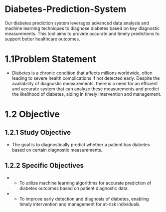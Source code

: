# Diabetes-Prediction-System
Our diabetes prediction system leverages advanced data analysis and machine learning techniques to diagnose diabetes based on key diagnostic measurements. This tool aims to provide accurate and timely predictions to support better healthcare outcomes.
# 1.1Problem Statement
*  Diabetes is a chronic condition that affects millions worldwide, often leading to severe health complications if not detected early. Despite the availability of diagnostic measurements, there is a need for an efficient and accurate system that can analyze these measurements and predict the likelihood of diabetes, aiding in timely intervention and management.

# 1.2 Objective
## 1.2.1 Study Objective
* The goal is to diagnostically predict whether a patient has diabetes based on certain diagnostic measurements..

## 1.2.2 Specific Objectives


* * To utilize machine learning algorithms for accurate prediction of diabetes outcomes based on patient diagnostic data.
* * To improve early detection and diagnosis of diabetes, enabling timely intervention and management for at-risk individuals.
